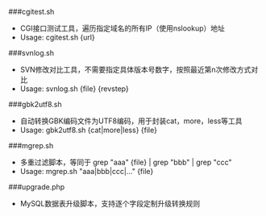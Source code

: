 ###cgitest.sh
- CGI接口测试工具，遍历指定域名的所有IP（使用nslookup）地址
- Usage: cgitest.sh {url}

###svnlog.sh
- SVN修改对比工具，不需要指定具体版本号数字，按照最近第n次修改方式对比
- Usage: svnlog.sh {file} {revstep}

###gbk2utf8.sh
- 自动转换GBK编码文件为UTF8编码，用于封装cat，more，less等工具
- Usage: gbk2utf8.sh {cat|more|less} {file}

###mgrep.sh
- 多重过滤脚本，等同于 grep "aaa" {file} | grep "bbb" | grep "ccc"
- Usage: mgrep.sh "aaa|bbb|ccc|..." {file}

###upgrade.php
- MySQL数据表升级脚本，支持逐个字段定制升级转换规则